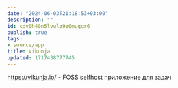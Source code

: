 ```yaml
---
date: "2024-06-03T21:18:53+03:00"
description: ""
id: cdy0h40n5lvulz9z0mugcr6
publish: true
tags:
- source/app
title: Vikunja
updated: 1717438777745
---
```


<https://vikunja.io/> - FOSS selfhost приложение для задач 